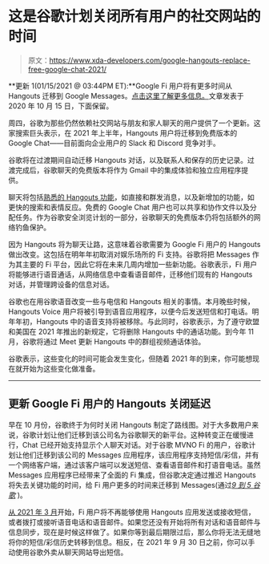 # 这是谷歌计划关闭所有用户的社交网站的时间

> 原文：<https://www.xda-developers.com/google-hangouts-replace-free-google-chat-2021/>

**更新 1(01/15/2021 @ 03:44PM ET):**Google Fi 用户将有更多时间从 Hangouts 迁移到 Google Messages。[点击这里了解更多信息。](#update1)文章发表于 2020 年 10 月 15 日，下面保留。

周四，谷歌为那些仍然依赖社交网站与朋友和家人聊天的用户提供了一个更新。这家搜索巨头表示，在 2021 年上半年，Hangouts 用户将迁移到免费版本的 Google Chat——目前面向企业用户的 Slack 和 Discord 竞争对手。

谷歌将在过渡期间自动迁移 Hangouts 对话，以及联系人和保存的历史记录。过渡完成后，谷歌聊天的免费版本将作为 Gmail 中的集成体验和独立应用程序提供。

聊天将包括[熟悉的 Hangouts 功能](https://www.xda-developers.com/google-chat-hangouts-conversations/)，如直接和群发消息，以及新增加的功能，如更快的搜索和表情反应。免费的 Google Chat 用户也可以共享和协作文件以及分配任务。作为谷歌安全浏览计划的一部分，谷歌聊天的免费版本仍将包括额外的网络钓鱼保护。

因为 Hangouts 将为聊天让路，这意味着谷歌需要为 Google Fi 用户的 Hangouts 做出改变。这包括在明年年初取消对娱乐场所的 Fi 支持。谷歌将把 Messages 作为其主要的 Fi 平台，因此它将在未来几周内增加一些新功能。谷歌表示，Fi 用户将能够进行语音通话，从网络信息中查看语音邮件，迁移他们现有的 Hangouts 对话，并管理跨设备的信息对话。

谷歌也在用谷歌语音改变一些与电信和 Hangouts 相关的事情。本月晚些时候，Hangouts Voice 用户将被引导到语音应用程序，以便今后发送短信和打电话。明年年初，Hangouts 中的语音支持将被移除。与此同时，谷歌表示，为了遵守欧盟和美国在 2021 年推出的新规定，它将删除 Hangouts 中的通话功能。到今年 11 月，谷歌将通过 Meet 更新 Hangouts 中的群组视频通话体验。

谷歌表示，这些变化的时间可能会发生变化，但随着 2021 年的到来，你可能想现在就开始为这些变化做准备。

* * *

## 更新 Google Fi 用户的 Hangouts 关闭延迟

早在 10 月份，谷歌终于为何时关闭 Hangouts 制定了路线图。对于大多数用户来说，谷歌计划让他们迁移到该公司名为谷歌聊天的新平台。这种转变正在缓慢进行，Chat 已经开始支持显示个人聊天对话。对于谷歌 MVNO Fi 的用户，谷歌计划让他们迁移到该公司的 Messages 应用程序，该应用程序支持短信/彩信，并有一个网络客户端，通过该客户端可以发送短信、查看语音邮件和打语音电话。虽然 Messages 应用程序已经带来了全面的 Fi 集成，但谷歌决定通过推迟 Hangouts 将失去关键功能的时间，给 Fi 用户更多的时间来迁移到 Messages(通过[*9 到 5 谷歌*](https://9to5google.com/2021/01/14/google-fi-classic-hangouts/) )。

[从 2021 年 3 月](https://support.google.com/fi/answer/9984024)开始，Fi 用户将不再能够使用 Hangouts 应用发送或接收短信，或者拨打或接听语音电话和语音邮件。如果您还没有开始将所有对话和语音邮件与信息同步，现在是时候这样做了。如果你等到最后期限过后，那么你将无法无缝地将你的短信/彩信历史转移到信息。相反，在 2021 年 9 月 30 日之前，你可以手动使用谷歌外卖从聊天网站导出短信。